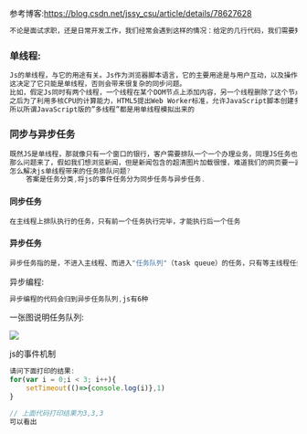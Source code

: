 参考博客:https://blog.csdn.net/jssy_csu/article/details/78627628

```js
不论是面试求职，还是日常开发工作，我们经常会遇到这样的情况：给定的几行代码，我们需要知道其输出内容和顺序。因为JavaScript是一门单线程语言.
```

### 单线程: ###

```js
Js的单线程，与它的用途有关。Js作为浏览器脚本语言，它的主要用途是与用户互动，以及操作DOM。
这决定了它只能是单线程，否则会带来很复杂的同步问题。
比如，假定Js同时有两个线程，一个线程在某个DOM节点上添加内容，另一个线程删除了这个节点，这时浏览器应该以哪个线程为准？
之后为了利用多核CPU的计算能力，HTML5提出Web Worker标准，允许JavaScript脚本创建多个线程，但是子线程完全受主线程控制，且不得操作DOM。所以，这个新标准并没有改变JavaScript单线程的本质。
所以所谓JavaScript版的”多线程”都是用单线程模拟出来的
```

### 同步与异步任务 ###

```js
既然JS是单线程，那就像只有一个窗口的银行，客户需要排队一个一个办理业务，同理JS任务也要一个一个顺序执行。如果一个任务耗时过长，那么后一个任务也必须等着。
那么问题来了，假如我们想浏览新闻，但是新闻包含的超清图片加载很慢，难道我们的网页要一直卡着直到图片完全显示出来？
怎么解决js单线程带来的任务排队问题?
    答案是任务分类,将js的事件任务分为同步任务与异步任务.
```

#### 同步任务 ####

```js
在主线程上排队执行的任务，只有前一个任务执行完毕，才能执行后一个任务
```

#### 异步任务 ####

```js
异步任务指的是，不进入主线程、而进入"任务队列"（task queue）的任务，只有等主线程任务执行完毕，"任务队列"开始通知主线程，请求执行任务，该任务才会进入主线程执行。
```

异步编程:

```js
异步编程的代码会归到异步任务队列,js有6种
```



一张图说明任务队列:

![](https://img-blog.csdn.net/20171124184531981?watermark/2/text/aHR0cDovL2Jsb2cuY3Nkbi5uZXQvanNzeV9jc3U=/font/5a6L5L2T/fontsize/400/fill/I0JBQkFCMA==/dissolve/70/gravity/SouthEast)

js的事件机制

```js
请问下面打印的结果:
for(var i = 0;i < 3; i++){
    setTimeout(()=>{console.log(i)},1)
}
```

```js
// 上面代码打印结果为3,3,3
可以看出
```

